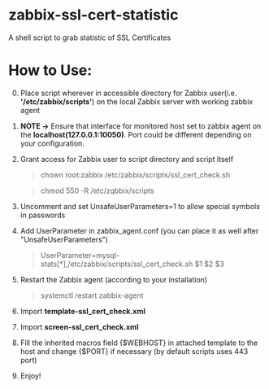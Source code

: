 # zabbix-ssl-cert-statistic
A shell script to grab statistic of SSL Certificates
# How to Use:

   0. Place script wherever in accessible directory
      for Zabbix user(i.e. **'/etc/zabbix/scripts'**)
      on the local Zabbix server with working zabbix agent
   1. **NOTE ->** Ensure that interface for monitored host set to zabbix agent on
   the **localhost(127.0.0.1:10050)**. Port could be different depending on your
   configuration.
   2. Grant access for Zabbix user to script directory
      and script itself
      
      > chown root:zabbix /etc/zabbix/scripts/ssl_cert_check.sh
      
      > chmod 550 -R /etc/zqbbix/scripts
   
   3. Uncomment and set UnsafeUserParameters=1 to allow special symbols in passwords
   4. Add UserParameter in zabbix_agent.conf (you can place it as well after "UnsafeUserParameters")
   
      > UserParameter=mysql-stats[*],/etc/zabbix/scripts/ssl_cert_check.sh $1 $2 $3
      
   5. Restart the Zabbix agent (according to your installation)
  
      > systemctl restart zabbix-agent
   6. Import **template-ssl_cert_check.xml**
   7. Import **screen-ssl_cert_check.xml**
   8. Fill the inherited macros field {$WEBHOST} in attached template to the host 
   and change {$PORT} if necessary (by default scripts uses 443 port)
   9. Enjoy!
